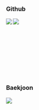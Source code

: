 ### Github

<p align="left">
  <a href="https://github.com/suhwan22">
    <img align="left" src="https://github-readme-stats.vercel.app/api?username=suhwan22&show_icons=true&hide=stars&theme=catppuccin_latte" />
  </a>
  <a href="https://github.com/suhwan22">
    <img align="left" src="https://github-readme-stats.vercel.app/api/top-langs/?username=suhwan22&layout=compact" />
  </a>
  <!-- resource: (https://github.com/anuraghazra/github-readme-stats/blob/master/docs/readme_kr.md) -->
  <br/><br/><br/><br/><br/><br/><br/><br/><br/>
</p>

### Baekjoon
<p align="left">
  <a href="https://solved.ac/profile/tnghkswkd123">
    <img align="left" src="http://mazassumnida.wtf/api/v2/generate_badge?boj=tnghkswkd123" />
  </a>
  <!-- resource: (https://github.com/mazassumnida/mazassumnida) -->
  <br/><br/><br/><br/><br/><br/><br/>
</p>
